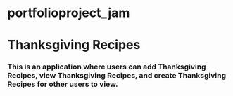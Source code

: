 # portfolioproject_jam

<h1>Thanksgiving Recipes</h1>
<h3>This is an application where users can add Thanksgiving Recipes, view Thanksgiving Recipes, and create Thanksgiving Recipes for other users to view.</h3>

